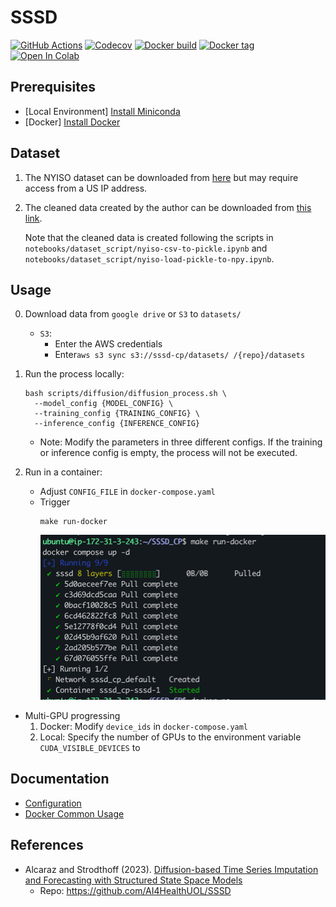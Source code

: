 # SSSD
<p align="left">
  <a href="https://github.com/egpivo/SSSD_CP/actions"><img src="https://github.com/egpivo/SSSD_CP/workflows/Test/badge.svg" alt="GitHub Actions"/></a>
  <a href="https://codecov.io/gh/egpivo/SSSD_CP"><img src="https://codecov.io/gh/egpivo/SSSD_CP/graph/badge.svg?token=gtKjUUupSz" alt="Codecov"/></a>
  <a href="https://hub.docker.com/repository/docker/egpivo/sssd"><img src="https://img.shields.io/docker/automated/egpivo/sssd" alt="Docker build"/></a>
  <a href="https://hub.docker.com/repository/docker/egpivo/sssd"><img src="https://img.shields.io/docker/v/egpivo/sssd" alt="Docker tag"/></a>
  <a href="https://colab.research.google.com/drive/1zewDpMrKwbjZwy3wuLpUhLcF388c1O45#scrollTo=O8Wss1ev8DpZ"><img src="https://colab.research.google.com/assets/colab-badge.svg" alt="Open In Colab"/></a>

</p>

## Prerequisites
- [Local Environment] [Install Miniconda](https://docs.anaconda.com/free/miniconda/miniconda-install/)
- [Docker] [Install Docker](https://docs.docker.com/get-docker/)


## Dataset
1. The NYISO dataset can be downloaded from [here](https://www.nyiso.com/) but may require access from a US IP address.
2. The cleaned data created by the author can be downloaded from [this link](https://drive.google.com/drive/folders/1dwPkBIHSikhQ5ru3HPQiILSnaGAtP3Yr?usp=sharing).

   Note that the cleaned data is created following the scripts in `notebooks/dataset_script/nyiso-csv-to-pickle.ipynb` and `notebooks/dataset_script/nyiso-load-pickle-to-npy.ipynb`.

## Usage
0. Download data from `google drive` or `S3` to `datasets/`
   - `S3`:
     - Enter the AWS credentials
     - Enter`aws s3 sync s3://sssd-cp/datasets/ /{repo}/datasets`
1. Run the process locally:
    ```shell
    bash scripts/diffusion/diffusion_process.sh \
      --model_config {MODEL_CONFIG} \
      --training_config {TRAINING_CONFIG} \
      --inference_config {INFERENCE_CONFIG}
    ```
   - Note: Modify the parameters in three different configs. If the training or inference config is empty, the process will not be executed.

2. Run in a container:
   - Adjust `CONFIG_FILE` in `docker-compose.yaml`
   - Trigger
       ```shell
       make run-docker
       ```
     ![run_docker.png](docs/images/run_docker.png)

- Multi-GPU progressing
  1. Docker: Modify `device_ids` in `docker-compose.yaml`
  2. Local: Specify the number of GPUs to the environment variable `CUDA_VISIBLE_DEVICES` to

## Documentation
- [Configuration](configs/README.md)
- [Docker Common Usage](envs/docker/README.md)

## References
- Alcaraz and Strodthoff (2023). [Diffusion-based Time Series Imputation and Forecasting with Structured State Space Models](https://arxiv.org/pdf/2208.09399.pdf)
  - Repo: https://github.com/AI4HealthUOL/SSSD
